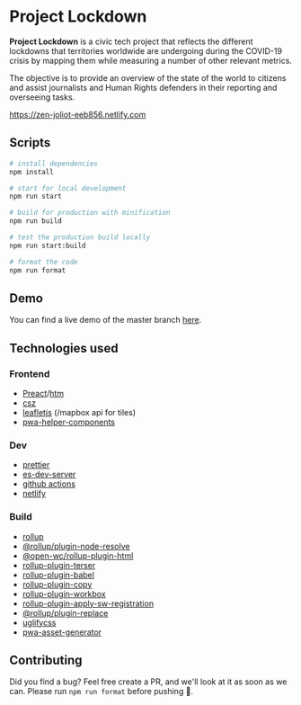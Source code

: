 # Project Lockdown

**Project Lockdown** is a civic tech project that reflects the different lockdowns that territories worldwide are undergoing during the COVID-19 crisis by mapping them while measuring a number of other relevant metrics.

The objective is to provide an overview of the state of the world to citizens and assist journalists and Human Rights defenders in their reporting and overseeing tasks.

https://zen-joliot-eeb856.netlify.com

## Scripts

```bash
# install dependencies
npm install

# start for local development
npm run start

# build for production with minification
npm run build

# test the production build locally
npm run start:build

# format the code
npm run format
```

## Demo

You can find a live demo of the master branch [here](https://zen-joliot-eeb856.netlify.com).

## Technologies used

### Frontend
- [Preact](https://preactjs.com/)/[htm](https://github.com/developit/htm)
- [csz](https://github.com/lukejacksonn/csz)
- [leafletjs](https://leafletjs.com/) (/mapbox api for tiles)
- [pwa-helper-components](https://github.com/thepassle/pwa-helpers)

### Dev
- [prettier](https://prettier.io/)
- [es-dev-server](https://open-wc.org/developing/es-dev-server.html)
- [github actions](https://github.com/features/actions)
- [netlify](https://www.netlify.com/)

### Build
- [rollup](https://rollupjs.org/guide/en/)
- [@rollup/plugin-node-resolve](https://www.npmjs.com/package/@rollup/plugin-node-resolve)
- [@open-wc/rollup-plugin-html](https://github.com/open-wc/open-wc/tree/master/packages/rollup-plugin-html)
- [rollup-plugin-terser](https://www.npmjs.com/package/rollup-plugin-terser)
- [rollup-plugin-babel](https://github.com/rollup/rollup-plugin-babel)
- [rollup-plugin-copy](https://www.npmjs.com/package/rollup-plugin-copy)
- [rollup-plugin-workbox](https://www.npmjs.com/package/rollup-plugin-workbox)
- [rollup-plugin-apply-sw-registration](https://github.com/thepassle/rollup-plugin-apply-sw-registration)
- [@rollup/plugin-replace](https://www.npmjs.com/package/@rollup/plugin-replace)
- [uglifycss](https://www.npmjs.com/package/uglifycss)
- [pwa-asset-generator](https://github.com/onderceylan/pwa-asset-generator)

## Contributing

Did you find a bug? Feel free create a PR, and we'll look at it as soon as we can. Please run `npm run format` before pushing 🙂.
